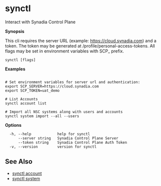 # synctl

Interact with Synadia Control Plane

**Synopsis**

This cli requires the server URL (example: https://cloud.synadia.com) and a token. The token may be generated at <server url>/profile/personal-access-tokens.
All flags may be set in environment variables with SCP\_ prefix.

```
synctl [flags]
```

**Examples**

```

# Set environment variables for server url and authentication:
export SCP_SERVER=https://cloud.synadia.com
export SCP_TOKEN=uat_demo

# List Accounts
synctl account list

# Import all NSC systems along with users and accounts
synctl system import --all --users

```

**Options**

```
  -h, --help            help for synctl
      --server string   Synadia Control Plane Server
      --token string    Synadia Control Plane Auth Token
  -v, --version         version for synctl
```

## See Also

- [synctl account](synctl_account.md)
- [synctl system](synctl_system.md)
